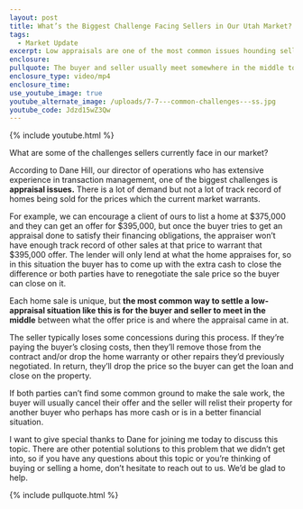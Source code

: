 ```yaml
---
layout: post
title: What’s the Biggest Challenge Facing Sellers in Our Utah Market?
tags:
  - Market Update
excerpt: Low appraisals are one of the most common issues hounding sellers in our market. There are a couple ways to resolve a situation like this during a home sale.
enclosure:
pullquote: The buyer and seller usually meet somewhere in the middle to resolve a low appraisal.
enclosure_type: video/mp4
enclosure_time:
use_youtube_image: true
youtube_alternate_image: /uploads/7-7---common-challenges---ss.jpg
youtube_code: Jdzd15wZ3Qw
---
```



{% include youtube.html %}

What are some of the challenges sellers currently face in our market?

According to Dane Hill, our director of operations who has extensive experience in transaction management, one of the biggest challenges is **appraisal issues.** There is a lot of demand but not a lot of track record of homes being sold for the prices which the current market warrants.

For example, we can encourage a client of ours to list a home at $375,000 and they can get an offer for $395,000, but once the buyer tries to get an appraisal done to satisfy their financing obligations, the appraiser won’t have enough track record of other sales at that price to warrant that $395,000 offer. The lender will only lend at what the home appraises for, so in this situation the buyer has to come up with the extra cash to close the difference or both parties have to renegotiate the sale price so the buyer can close on it.

Each home sale is unique, but **the most common way to settle a low-appraisal situation like this is for the buyer and seller to meet in the middle** between what the offer price is and where the appraisal came in at.

The seller typically loses some concessions during this process. If they’re paying the buyer’s closing costs, then they’ll remove those from the contract and/or drop the home warranty or other repairs they’d previously negotiated. In return, they’ll drop the price so the buyer can get the loan and close on the property.

If both parties can’t find some common ground to make the sale work, the buyer will usually cancel their offer and the seller will relist their property for another buyer who perhaps has more cash or is in a better financial situation.

I want to give special thanks to Dane for joining me today to discuss this topic. There are other potential solutions to this problem that we didn’t get into, so if you have any questions about this topic or you’re thinking of buying or selling a home, don’t hesitate to reach out to us. We’d be glad to help.

{% include pullquote.html %}